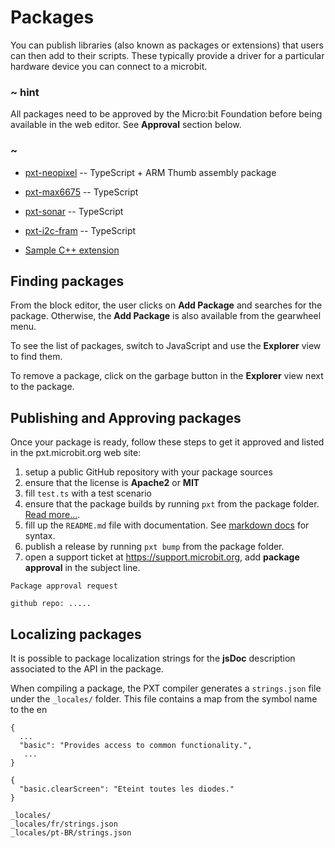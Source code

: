 # Packages

You can publish libraries (also known as packages or extensions)
that users can then add to their scripts. These typically
provide a driver for a particular hardware device you can connect
to a microbit. 

### ~ hint

All packages need to be approved by the Micro:bit Foundation before being available in the web editor.
See **Approval** section below.

### ~

* [pxt-neopixel](https://github.com/Microsoft/pxt-neopixel) -- TypeScript + ARM Thumb assembly package
* [pxt-max6675](https://github.com/Microsoft/pxt-max6675) -- TypeScript
* [pxt-sonar](https://github.com/microsoft/pxt-sonar) -- TypeScript
* [pxt-i2c-fram](https://github.com/microsoft/pxt-i2c-fram) -- TypeScript

* [Sample C++ extension](https://github.com/Microsoft/pxt-microbit-cppsample)

## Finding packages

From the block editor, the user clicks on **Add Package** and searches for the package. 
Otherwise, the **Add Package** is also available from the gearwheel menu.

To see the list of packages, switch to JavaScript and use the **Explorer** view to find them.

To remove a package, click on the garbage button in the **Explorer** view next to the package.

## Publishing and Approving packages

Once your package is ready, follow these steps to get it approved and listed in the pxt.microbit.org web site:

1. setup a public GitHub repository with your package sources
2. ensure that the license is **Apache2** or **MIT**
3. fill ``test.ts`` with a test scenario
4. ensure that the package builds by running ``pxt`` from the package folder. [Read more...](https://www.pxt.io/packages).
5. fill up the ``README.md`` file with documentation. See [markdown docs](https://pxt.io/writing-docs) for syntax.
6. publish a release by running ``pxt bump`` from the package folder.
7. open a support ticket at https://support.microbit.org, add **package approval** in the subject line.

```
Package approval request

github repo: .....
```

## Localizing packages

It is possible to package localization strings for the **jsDoc** description associated to the API in the package.

When compiling a package, the PXT compiler generates a `strings.json` file under the `_locales/` folder. 
This file contains a map from the symbol name to the en

```
{
  ...
  "basic": "Provides access to common functionality.",
   ...
}
```

```
{
  "basic.clearScreen": "Eteint toutes les diodes."
}
```

```
_locales/
_locales/fr/strings.json
_locales/pt-BR/strings.json
```
